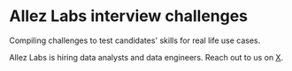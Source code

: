 # Allez Labs interview challenges

Compiling challenges to test candidates' skills for real life use cases.


Allez Labs is hiring data analysts and data engineers. Reach out to us on [X](https://x.com/AllezLabs).
